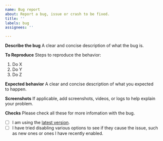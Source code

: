 ```yaml
---
name: Bug report
about: Report a bug, issue or crash to be fixed.
title: ''
labels: bug
assignees: ''

---
```


**Describe the bug**
A clear and concise description of what the bug is.

**To Reproduce**
Steps to reproduce the behavior:
1. Do X
2. Do Y
3. Do Z

**Expected behavior**
A clear and concise description of what you expected to happen.

**Screenshots**
If applicable, add screenshots, videos, or logs to help explain your problem.

**Checks**
Please check all these for more infomation with the bug.
- [ ] I am using the [latest version](https://github.com/DFOnline/CodeClient/releases).
- [ ] I have tried disabling various options to see if they cause the issue, such as new ones or ones I have recently enabled.
